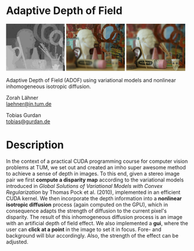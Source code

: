 Adaptive Depth of Field
====


<img src="results/disparity/art_rhuber_d32_i500.png" width=32% />
<img src="results/diffusion/art/sq_500_back.png" width=32% />
<img src="results/diffusion/art/sq_500_front.png" width=32% />

Adaptive Depth of Field (ADOF) using variational models and nonlinear inhomogeneous isotropic diffusion.

Zorah Lähner<br>
laehner@in.tum.de<br>

Tobias Gurdan<br>
tobias@gurdan.de<br>

Description
===

In the context of a practical CUDA programming course for computer vision problems at TUM, we set out and created an imho super awesome method to achieve a sense of depth in images.
To this end, given a stereo image pair we first **compute a disparity map** according to the variational models introduced in *Global Solutions of Variational Models with Convex Regularization* by Thomas Pock et al. (2010), implemented in an efficient CUDA kernel.
We then incorporate the depth information into a **nonlinear isotropic diffusion** process (again computed on the GPU), which in consequence adapts the strength of diffusion to the current pixel's disparity.
The result of this inhomogeneous diffusion process is an image with an artificial depth of field effect.
We also implemented a **gui**, where the user can **click at a point** in the image to set it in focus.
Fore- and background will blur accordingly.
Also, the strength of the effect can be adjusted.
